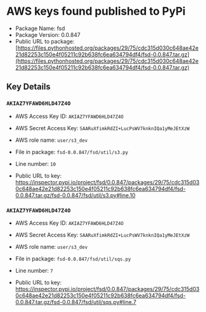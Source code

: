 # AWS keys found published to PyPi

* Package Name: fsd
* Package Version: 0.0.847
* Public URL to package: [https://files.pythonhosted.org/packages/29/75/cdc315d030c648ae42e21d82253c150e4f05211c92b638fc6ea634794df4/fsd-0.0.847.tar.gz](https://files.pythonhosted.org/packages/29/75/cdc315d030c648ae42e21d82253c150e4f05211c92b638fc6ea634794df4/fsd-0.0.847.tar.gz)

## Key Details

### `AKIAZ7YFAWD6HLD47Z4O`

* AWS Access Key ID: `AKIAZ7YFAWD6HLD47Z4O`
* AWS Secret Access Key: `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` 
* AWS role name: `user/s3_dev`
* File in package: `fsd-0.0.847/fsd/util/s3.py`
* Line number: `10`

* Public URL to key: https://inspector.pypi.io/project/fsd/0.0.847/packages/29/75/cdc315d030c648ae42e21d82253c150e4f05211c92b638fc6ea634794df4/fsd-0.0.847.tar.gz/fsd-0.0.847/fsd/util/s3.py#line.10



### `AKIAZ7YFAWD6HLD47Z4O`

* AWS Access Key ID: `AKIAZ7YFAWD6HLD47Z4O`
* AWS Secret Access Key: `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` 
* AWS role name: `user/s3_dev`
* File in package: `fsd-0.0.847/fsd/util/sqs.py`
* Line number: `7`

* Public URL to key: https://inspector.pypi.io/project/fsd/0.0.847/packages/29/75/cdc315d030c648ae42e21d82253c150e4f05211c92b638fc6ea634794df4/fsd-0.0.847.tar.gz/fsd-0.0.847/fsd/util/sqs.py#line.7


